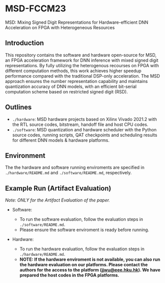 # MSD-FCCM23
MSD: Mixing Signed Digit Representations for Hardware-efficient DNN Acceleration on FPGA with Heterogeneous Resources

## Introduction
This repository contains the software and hardware open-source for MSD, an FPGA acceleration framework for DNN inference with mixed signed digit representations. 
By fully utilizing the heterogenous recourses on FPGA with different computation methods, this work achieves higher speedup performance compared with the traditional 
DSP-only acceleration. The MSD approach ensures the number representation capability and maintains quantization accuracy of DNN models, with an efficient bit-serial 
computation scheme based on restricted signed digit (RSD).

## Outlines
* `./hardware`: MSD hardware projects based on Xilinx Vivado 2021.2 with the RTL source codes, bitstream, handoff file and host CPU codes.
* `./software`: MSD quantization and hardware scheduler with the Python source codes, running scripts, QAT checkpoints and scheduling results for different DNN models & hardware platforms.

## Environment
The the hardware and software running enviroments are specified in `./hardware/README.md` and `./software/README.md`, respectively.

## Example Run (Artifact Evaluation)
*Note: ONLY for the Artifact Evaluation of the paper.*

- Software:
    - To run the software evaluation, follow the evaluation steps in `./software/README.md`.
    - Please ensure the software enviroment is ready before running.

- Hardware: 
    - To run the hardware evaluation, follow the evaluation steps in `./hardware/README.md`.
    - **NOTE: If the hardware enviroment is not available, you can also run the hardware evaluation on our platforms. Please contact the authors for the access to the platform (jjwu@eee.hku.hk). We have prepared the host codes in the FPGA platforms.**